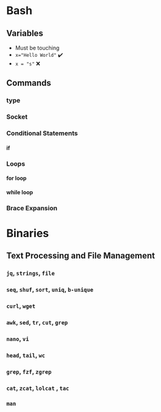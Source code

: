 # Bash

## Variables
- Must be touching
- `x="Hello World"` ✔️
- `x = "s"` ❌

## Commands
### type

### Socket

### Conditional Statements
#### if

### Loops
#### for loop
#### while loop

### Brace Expansion

# Binaries

## Text Processing and File Management
### `jq`, `strings`, `file`
### `seq`, `shuf`, `sort`, `uniq`, `b-unique`
### `curl`, `wget`
### `awk`, `sed`, `tr`, `cut`, `grep`
### `nano`, `vi`
### `head`, `tail`, `wc`
### `grep`, `fzf`, `zgrep`
### `cat`, `zcat`, `lolcat` , `tac`
### `man` 


